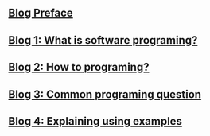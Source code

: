 ## [Blog Preface](./blogs/preface.md)

## [Blog 1: What is software programing?](./blogs/what-is-software-programing.md)

## [Blog 2: How to programing?](./blogs/how-to-programing.md)

## [Blog 3: Common programing question](./blogs/common-programing-question.md)

## [Blog 4: Explaining using examples](./blogs/explaining-using-examples.md)

